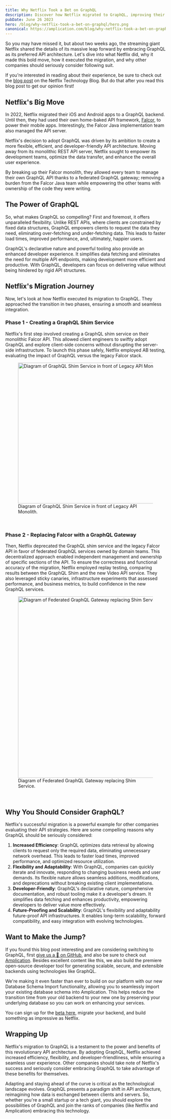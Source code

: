 ```yaml
---
title: Why Netflix Took a Bet on GraphQL
description: Discover how Netflix migrated to GraphQL, improving their API architecture. Explore the advantages of GraphQL's precise data requests and enhanced performance. Find out why businesses should evaluate the benefits of adopting GraphQL.
pubDate: June 26 2023
hero: /blog/why-netflix-took-a-bet-on-graphql/hero.png
canonical: https://amplication.com/blog/why-netflix-took-a-bet-on-graphql
---
```


So you may have missed it, but about two weeks ago, the streaming giant Netflix shared the details of its massive leap forward by embracing GraphQL as its preferred API architecture. Let's dive into what Netflix did, why it made this bold move, how it executed the migration, and why other companies should seriously consider following suit.

If you're interested in reading about their experience, be sure to check out the [blog post](https://netflixtechblog.com/migrating-netflix-to-graphql-safely-8e1e4d4f1e72) on the Netflix Technology Blog. But do that after you read this blog post to get our opinion first!

## Netflix's Big Move

In 2022, Netflix migrated their iOS and Android apps to a GraphQL backend. Until then, they had used their own home-baked API framework, [Falcor](https://netflix.github.io/falcor/), to power their mobile apps. Interestingly, the Falcor Java implementation team also managed the API server.

Netflix's decision to adopt GraphQL was driven by its ambition to create a more flexible, efficient, and developer-friendly API architecture. Moving away from its monolithic REST API server, Netflix sought to empower its development teams, optimize the data transfer, and enhance the overall user experience.

By breaking up their Falcor monolith, they allowed every team to manage their own GraphQL API thanks to a federated GraphQL gateway; removing a burden from the Falcor Java team while empowering the other teams with ownership of the code they were writing.

## The Power of GraphQL

So, what makes GraphQL so compelling? First and foremost, it offers unparalleled flexibility. Unlike REST APIs, where clients are constrained by fixed data structures, GraphQL empowers clients to request the data they need, eliminating over-fetching and under-fetching data. This leads to faster load times, improved performance, and, ultimately, happier users.

GraphQL's declarative nature and powerful tooling also provide an enhanced developer experience. It simplifies data fetching and eliminates the need for multiple API endpoints, making development more efficient and productive. With GraphQL, developers can focus on delivering value without being hindered by rigid API structures.

## Netflix's Migration Journey

Now, let's look at how Netflix executed its migration to GraphQL. They approached the transition in two phases, ensuring a smooth and seamless integration.

### Phase 1 - Creating a GraphQL Shim Service

Netflix's first step involved creating a GraphQL shim service on their monolithic Falcor API. This allowed client engineers to swiftly adopt GraphQL and explore client-side concerns without disrupting the server-side infrastructure. To launch this phase safely, Netflix employed AB testing, evaluating the impact of GraphQL versus the legacy Falcor stack.

<figure>
  <img src="/blog/why-netflix-took-a-bet-on-graphql/0.webp" alt="Diagram of GraphQL Shim Service in front of Legacy API Monolith." style="margin-left: auto; margin-right: auto;" height="441" width="1100">
  <figcaption style="margin-left: auto; margin-right: auto; width: fit-content;">Diagram of GraphQL Shim Service in front of Legacy API Monolith.</figcaption>
</figure>
<br />

### Phase 2 - Replacing Falcor with a GraphQL Gateway

Then, Netflix deprecated the GraphQL shim service and the legacy Falcor API in favor of federated GraphQL services owned by domain teams. This decentralized approach enabled independent management and ownership of specific sections of the API. To ensure the correctness and functional accuracy of the migration, Netflix employed replay testing, comparing results between the GraphQL Shim and the new Video API service. They also leveraged sticky canaries, infrastructure experiments that assessed performance, and business metrics, to build confidence in the new GraphQL services.

<figure>
  <img src="/blog/why-netflix-took-a-bet-on-graphql/1.webp" alt="Diagram of Federated GraphQL Gateway replacing Shim Service." style="margin-left: auto; margin-right: auto;" height="568" width="1100">
  <figcaption style="margin-left: auto; margin-right: auto; width: fit-content;">Diagram of Federated GraphQL Gateway replacing Shim Service.</figcaption>
</figure>
<br />

## Why You Should Consider GraphQL?

Netflix's successful migration is a powerful example for other companies evaluating their API strategies. Here are some compelling reasons why GraphQL should be seriously considered:

1. **Increased Efficiency**: GraphQL optimizes data retrieval by allowing clients to request only the required data, eliminating unnecessary network overhead. This leads to faster load times, improved performance, and optimized resource utilization.
2. **Flexibility and Adaptability**: With GraphQL, companies can quickly iterate and innovate, responding to changing business needs and user demands. Its flexible nature allows seamless additions, modifications, and deprecations without breaking existing client implementations.
3. **Developer-Friendly**: GraphQL's declarative nature, comprehensive documentation, and robust tooling make it a developer's dream. It simplifies data fetching and enhances productivity, empowering developers to deliver value more effectively.
4. **Future-Proofing and Scalability**: GraphQL's flexibility and adaptability future-proof API infrastructures. It enables long-term scalability, forward compatibility, and easy integration with evolving technologies.

## Want to Make the Jump?

If you found this blog post interesting and are considering switching to GraphQL, first [give us a 🌟 on GitHub](https://github.com/amplication/amplication), and also be sure to check out [Amplication](https://amplication.com/). Besides excellent content like this, we also build the premiere open-source developer tool for generating scalable, secure, and extensible backends using technologies like GraphQL.

We're making it even faster than ever to build on our platform with our new Database Schema Import functionality, allowing you to seamlessly import your existing database schema into Amplication. This helps reduce the transition time from your old backend to your new one by preserving your underlying database so you can work on enhancing your services.

You can sign up for the [beta here](https://amplication.com/db-import-beta), migrate your backend, and build something as impressive as Netflix.

## Wrapping Up

Netflix's migration to GraphQL is a testament to the power and benefits of this revolutionary API architecture. By adopting GraphQL, Netflix achieved increased efficiency, flexibility, and developer-friendliness, while ensuring a seamless user experience. Other companies should take note of Netflix's success and seriously consider embracing GraphQL to take advantage of these benefits for themselves.

Adapting and staying ahead of the curve is critical as the technological landscape evolves. GraphQL presents a paradigm shift in API architecture, reimagining how data is exchanged between clients and servers. So, whether you're a small startup or a tech giant, you should explore the possibilities of GraphQL and join the ranks of companies (like Netflix and Amplication) embracing this technology.
